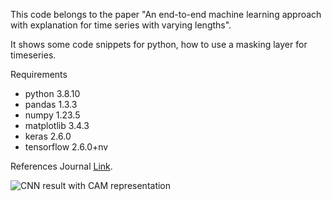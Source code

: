 This code belongs to the paper "An end-to-end machine learning approach with explanation for time series with varying lengths".

It shows some code snippets for python, how to use a masking layer for timeseries.

Requirements
- python                        3.8.10
- pandas                        1.3.3
- numpy                         1.23.5
- matplotlib                    3.4.3
- keras                         2.6.0
- tensorflow                    2.6.0+nv

References
Journal [Link](https://example.com/ "Optionaler Linktitel").

![CNN result with CAM representation](https://example.com/bild.jpg)
